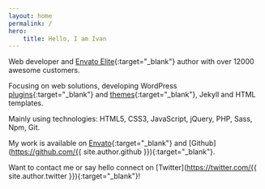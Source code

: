 ```yaml
---
layout: home
permalink: /
hero:
    title: Hello, I am Ivan
---
```


Web developer and [Envato Elite](https://themeforest.net/user/pressapps/portfolio){:target="_blank"} author with over 12000 awesome customers.

Focusing on web solutions, developing WordPress [plugins](https://codecanyon.net/user/pressapps/portfolio){:target="_blank"} and [themes](https://themeforest.net/user/pressapps/portfolio){:target="_blank"}, Jekyll and HTML templates.

Mainly using technologies: HTML5, CSS3, JavaScript, jQuery, PHP, Sass, Npm, Git.

My work is available on [Envato](https://themeforest.net/user/pressapps/portfolio){:target="_blank"} and [Github](https://github.com/{{ site.author.github }}){:target="_blank"}.

Want to contact me or say hello connect on [Twitter](https://twitter.com/{{ site.author.twitter }}){:target="_blank"}!
